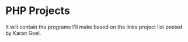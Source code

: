 # PHP Projects

It will contain the programs I'll make based on the links project list posted by Karan Goel.
